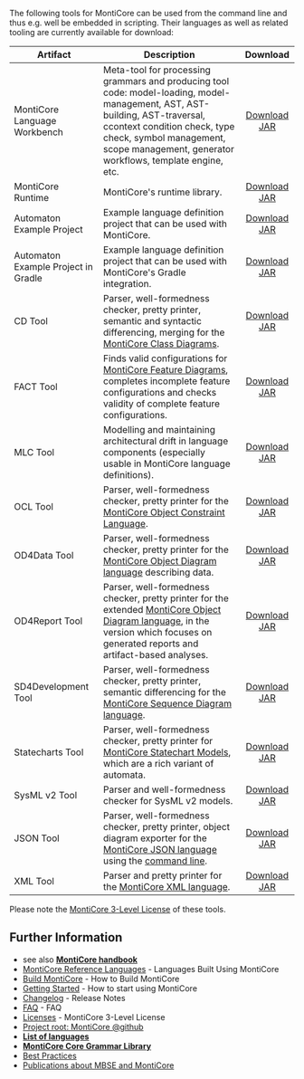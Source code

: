 <!-- (c) https://github.com/MontiCore/monticore -->

The following tools for MontiCore can be used from the command line and 
thus e.g. well be embedded in scripting. Their languages as well as 
related tooling are currently available for download:

<!-- Optimize table display -->
<style>
.md-typeset table:not([class]) {
  font-size:.75rem;
  box-sizing:content-box;
}
.md-typeset table:not([class]) th {
  padding:.3em .7em;
}
.md-typeset table:not([class]) td {
  padding:.3em .7em;
}
</style>

| Artifact                            | Description                     | Download     |
| ----------------------------------- | --------------------------------| :----------: |
| MontiCore Language Workbench        | Meta-tool for processing grammars and producing tool code: model-loading, model-management, AST, AST-building, AST-traversal, ccontext condition check, type check, symbol management, scope management, generator workflows, template engine, etc.  | [Download JAR](https://www.monticore.de/download/monticore.jar) |
| MontiCore Runtime                   | MontiCore's runtime library.                                                                                                                                                                                                                                              | [Download JAR](https://www.monticore.de/download/monticore-rt.jar)                  |
| Automaton Example Project           | Example language definition project that can be used with MontiCore.                                                                                                                                                                                                             | [Download JAR](https://www.monticore.de/download/aut.tar.gz)                        |
| Automaton Example Project in Gradle | Example language definition project that can be used with MontiCore's Gradle integration.                                                                                                                                                                                                                             | [Download JAR](https://www.monticore.de/download/Automaton.zip)                     |
| CD Tool                             | Parser, well-formedness checker, pretty printer, semantic and syntactic differencing, merging for the [MontiCore Class Diagrams](https://github.com/MontiCore/cd4analysis/blob/develop/README.md).                                                               | [Download JAR](https://www.monticore.de/download/MCCD.jar)                          |
| FACT Tool                           | Finds valid configurations for [MontiCore Feature Diagrams](https://github.com/MontiCore/feature-diagram/blob/develop/README.md), completes incomplete feature configurations and checks validity of complete feature configurations.                                                                                                          | [Download JAR](https://www.monticore.de/download/MCFACT.jar)                        |
| MLC Tool                            | Modelling and maintaining architectural drift in language components (especially usable in MontiCore language definitions).                                                                                                                                                                                                                          | [Download JAR](https://www.monticore.de/download/MCMLC.jar)                         |
| OCL Tool                            | Parser, well-formedness checker, pretty printer for the [MontiCore Object Constraint Language](https://github.com/MontiCore/ocl/blob/develop/README.md).                                                                                                                  | [Download JAR](https://www.monticore.de/download/MCOCL.jar)                         |
| OD4Data Tool                        | Parser, well-formedness checker, pretty printer for the [MontiCore Object Diagram language](https://github.com/MontiCore/object-diagram/blob/dev/README.md) describing data.                                                                                                          | [Download JAR](https://www.monticore.de/download/MCOD4Data.jar)                     |
| OD4Report Tool                      | Parser, well-formedness checker, pretty printer for the extended [MontiCore Object Diagram language](https://github.com/MontiCore/object-diagram/blob/dev/README.md), in the version which focuses on generated reports and artifact-based analyses.                                | [Download JAR](https://www.monticore.de/download/MCOD4Report.jar)                   |
| SD4Development Tool                 | Parser, well-formedness checker, pretty printer, semantic differencing for the [MontiCore Sequence Diagram language](https://github.com/MontiCore/sequence-diagram/blob/dev/README.md).                                                                               | [Download JAR](https://www.monticore.de/download/MCSD4Development.jar)              |
| Statecharts Tool                    | Parser, well-formedness checker, pretty printer for [MontiCore Statechart Models](https://github.com/MontiCore/statecharts/blob/dev/README.md), which are a rich variant of automata.                                                                                                                       | [Download JAR](https://www.monticore.de/download/MCStatecharts.jar)                 |
| SysML v2 Tool                    | Parser and well-formedness checker for SysML v2 models. | [Download JAR](https://www.monticore.de/download/MCSysMLv2.jar)                 |
| JSON Tool                           | Parser, well-formedness checker, pretty printer, object diagram exporter for the [MontiCore JSON language](https://github.com/MontiCore/json/blob/develop/README.md) using the <a href="https://github.com/MontiCore/json/blob/develop/src/main/grammars/de/monticore/lang/json.md">command line</a>. | [Download JAR](https://www.monticore.de/download/MCJSON.jar)                        |
| XML Tool                            | Parser and pretty printer for the [MontiCore XML language](https://github.com/MontiCore/xml/blob/develop/README.md).                                                                                                                                                                                           | [Download JAR](https://www.monticore.de/download/MCXML.jar)                         |

Please note the [MontiCore 3-Level License](../00.org/Licenses/LICENSE-MONTICORE-3-LEVEL.md) of these tools.

## Further Information

* see also [**MontiCore handbook**](https://www.monticore.de/handbook.pdf)
* [MontiCore Reference Languages](https://monticore.github.io/monticore/docs/DevelopedLanguages/) - Languages Built Using MontiCore
* [Build MontiCore](https://monticore.github.io/monticore/docs/BuildMontiCore/) - How to Build MontiCore
* [Getting Started](https://monticore.github.io/monticore/docs/GettingStarted/) - How to start using MontiCore
* [Changelog](../00.org/Explanations/CHANGELOG.md) - Release Notes
* [FAQ](../00.org/Explanations/FAQ.md) - FAQ 
* [Licenses](../00.org/Licenses/LICENSE-MONTICORE-3-LEVEL.md) - MontiCore 3-Level License
* [Project root: MontiCore @github](https://github.com/MontiCore/monticore)
* [**List of languages**](https://monticore.github.io/monticore/docs/Languages/)
* [**MontiCore Core Grammar Library**](https://github.com/MontiCore/monticore/blob/opendev/monticore-grammar/src/main/grammars/de/monticore/Grammars.md)
* [Best Practices](https://monticore.github.io/monticore/docs/BestPractices/)
* [Publications about MBSE and MontiCore](https://www.se-rwth.de/publications/)

